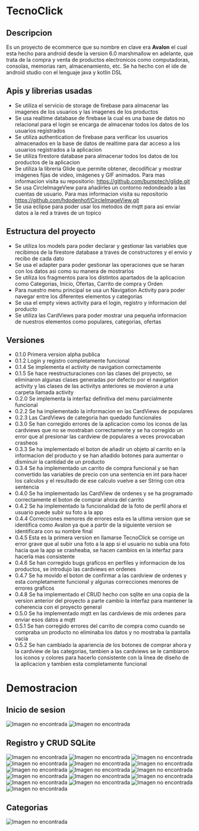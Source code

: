 # TecnoClick
## Descripcion
Es un proyecto de ecommerce que su nombre en clave era **Avalon** el cual esta hecho para android desde la version 6.0 marshmallow en adelante, que trata de la compra y venta de productos electronicos como computadoras, consolas, memorias ram, almacenamiento, etc. Se ha hecho con el ide de android studio con el lenguaje java y kotlin DSL 

## Apis y librerias usadas
- Se utiliza el servicio de storage de firebase para almacenar las imagenes de los usuarios y las imagenes de los productos
- Se usa realtime database de firebase la cual es una base de datos no relacional para el login se encarga de almacenar todos los datos de los usuarios registrados
- Se utiliza authentication de firebase para verificar los usuarios almacenados en la base de datos de realtime para dar acceso a los usuarios registrados a la aplicacion
- Se utiliza firestore database para almacenar todos los datos de los productos de la aplicacion
- Se utiliza la libreria Glide que permite obtener, decodificar y mostrar imágenes fijas de video, imágenes y GIF animados. Para mas informacion visita su repositorio: https://github.com/bumptech/glide.git
- Se usa CircleImageView para añadirles un contorno redondeado a las cuentas de usuario. Para mas informacion visita su repositorio https://github.com/hdodenhof/CircleImageView.git
- Se usa eclipse para poder usar los metodos de mqtt para asi enviar datos a la red a traves de un topico

## Estructura del proyecto
- Se utiliza los models para poder declarar y gestionar las variables que recibimos de la firestore database a traves de constructores y el envio y recibo de cada dato
- Se usa el adapter para poder gestionar las operaciones que se haran con los datos asi como su manera de mostrarlos
- Se utiliza los fragmentos para los distintos apartados de la aplicacion como Categorias, Inicio, Ofertas, Carrito de compra y Orden
- Para nuestro menu principal se usa un Navigation Activity para poder navegar entre los diferentes elementos y categorias
- Se usa el empty views activity para el login, registro y informacion del producto
- Se utiliza las CardViews para poder mostrar una pequeña informacion de nuestros elementos como populares, categorias, ofertas

## Versiones
- 0.1.0 Primera version alpha publica
- 0.1.2 Login y registro completamente funcional
- 0.1.4 Se implementa el activity de navigation correctamente
- 0.1.5 Se hace reestructuraciones con las clases del proyecto, se eliminaron algunas clases generadas por defecto por el navigation activity y las clases de las activitys anteriores se movieron a una carpeta llamada activity
- 0.2.0 Se implementa la interfaz definitiva del menu parcialmente funcional
- 0.2.2 Se ha implementado la informacion en las CardViews de populares
- 0.2.3 Las CardViews de categoria han quedado funcionales
- 0.3.0 Se han corregido errores de la aplicacion como los iconos de las cardviews que no se mostraban correctamente y se ha corregido un error que al presionar las cardview de populares a veces provocaban crasheos
- 0.3.3 Se ha implementado el boton de añadir un objeto al carrito en la informacion del producto y se han añadido botones para aumentar o disminuir la cantidad de un producto
- 0.3.4 Se ha implementado un carrito de compra funcional y se han convertido las variables de precio con una sentencia en int para hacer los calculos y el resultado de ese calculo vuelve a ser String con otra sentencia
- 0.4.0 Se ha implementado las CardView de ordenes y se ha programado correctamente el boton de comprar ahora del carrito
- 0.4.2 Se ha implementado la funcionalidad de la foto de perfil ahora el usuario puede subir su foto a la app
- 0.4.4 Correcciones menores de errores esta es la ultima version que se identifica como Avalon ya que a partir de la siguiente version se identificara con su nombre final
- 0.4.5 Esta es la primera version en llamarse TecnoClick se corrige un error grave que al subir una foto a la app si el usuario no subia una foto hacia que la app se crasheaba, se hacen cambios en la interfaz para hacerla mas consistente
- 0.4.6 Se han corregido bugs graficos en perfiles y informacion de los productos, se introdujo las cardviews en ordenes
- 0.4.7 Se ha movido el boton de confirmar a las cardview de ordenes y esta completamente funcional y algunas correcciones menores de errores graficos
- 0.4.8 Se ha implementado el CRUD hecho con sqlite en una copia de la version anterior del proyecto a parte cambio la interfaz para mantener la coherencia con el proyecto general
- 0.5.0 Se ha implementado mqtt en las cardviews de mis ordenes para enviar esos datos a mqtt
- 0.5.1 Se han corregido errores del carrito de compra como cuando se compraba un producto no eliminaba los datos y no mostraba la pantalla vacia
- 0.5.2 Se han cambiado la apariencia de los botones de comprar ahora y la cardview de las categorias, tambien a las cardviews se le cambiaron los iconos y colores para hacerlo consistente con la linea de diseño de la aplicacion y tambien esta completamente funcional


# Demostracion
## Inicio de sesion
![Imagen no encontrada](https://raw.githubusercontent.com/THECRIS2/TecnoClick/master/capturas/1.png) ![Imagen no encontrada](https://raw.githubusercontent.com/THECRIS2/TecnoClick/master/capturas/2.png)
## Registro y CRUD SQLite
![Imagen no encontrada](https://raw.githubusercontent.com/THECRIS2/TecnoClick/master/capturas/3.png) ![Imagen no encontrada](https://raw.githubusercontent.com/THECRIS2/TecnoClick/master/capturas/4.png)
![Imagen no encontrada](https://raw.githubusercontent.com/THECRIS2/TecnoClick/master/capturas/5.png) ![Imagen no encontrada](https://raw.githubusercontent.com/THECRIS2/TecnoClick/master/capturas/6.png)
![Imagen no encontrada](https://raw.githubusercontent.com/THECRIS2/TecnoClick/master/capturas/7.png) ![Imagen no encontrada](https://raw.githubusercontent.com/THECRIS2/TecnoClick/master/capturas/8.png)
![Imagen no encontrada](https://raw.githubusercontent.com/THECRIS2/TecnoClick/master/capturas/9.png) ![Imagen no encontrada](https://raw.githubusercontent.com/THECRIS2/TecnoClick/master/capturas/10.png)
![Imagen no encontrada](https://raw.githubusercontent.com/THECRIS2/TecnoClick/master/capturas/11.png) ![Imagen no encontrada](https://raw.githubusercontent.com/THECRIS2/TecnoClick/master/capturas/12.png)
![Imagen no encontrada](https://raw.githubusercontent.com/THECRIS2/TecnoClick/master/capturas/13.png) ![Imagen no encontrada](https://raw.githubusercontent.com/THECRIS2/TecnoClick/master/capturas/14.png)
![Imagen no encontrada](https://raw.githubusercontent.com/THECRIS2/TecnoClick/master/capturas/15.png) ![Imagen no encontrada](https://raw.githubusercontent.com/THECRIS2/TecnoClick/master/capturas/16.png)
![Imagen no encontrada](https://raw.githubusercontent.com/THECRIS2/TecnoClick/master/capturas/17.png) ![Imagen no encontrada](https://raw.githubusercontent.com/THECRIS2/TecnoClick/master/capturas/18.png)
## Categorias
![Imagen no encontrada](https://raw.githubusercontent.com/THECRIS2/TecnoClick/master/capturas/19.png)
